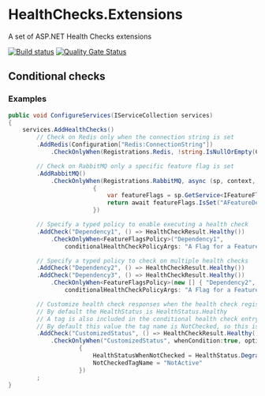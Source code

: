 # HealthChecks.Extensions

A set of ASP.NET Health Checks extensions

[![Build status](https://ci.appveyor.com/api/projects/status/94f8gktyknvmmu6t/branch/main?svg=true)](https://ci.appveyor.com/project/adrianiftode/healthchecks-extensions/branch/main)
[![Quality Gate Status](https://sonarcloud.io/api/project_badges/measure?project=HealthChecks.Extensions&metric=alert_status)](https://sonarcloud.io/dashboard?id=HealthChecks.Extensions)

## Conditional checks

### Examples
```csharp
public void ConfigureServices(IServiceCollection services)
{
    services.AddHealthChecks()
        // Check on Redis only when the connection string is set
        .AddRedis(Configuration["Redis:ConnectionString"])
            .CheckOnlyWhen(Registrations.Redis, !string.IsNullOrEmpty(Configuration["Redis:ConnectionString"]))

        // Check on RabbitMQ only a specific feature flag is set
        .AddRabbitMQ()
            .CheckOnlyWhen(Registrations.RabbitMQ, async (sp, context, token) =>
                        {
                            var featureFlags = sp.GetService<IFeatureFlags>();
                            return await featureFlags.IsSet("AFeatureDependingOnRabbitMQ");
                        })

        // Specify a typed policy to enable executing a health check
        .AddCheck("Dependency1", () => HealthCheckResult.Healthy())
            .CheckOnlyWhen<FeatureFlagsPolicy>("Dependency1", 
                conditionalHealthCheckPolicyArgs: "A Flag for a Feature that depends on Dependency1")

        // Specify a typed policy to check on multiple health checks
        .AddCheck("Dependency2", () => HealthCheckResult.Healthy())
        .AddCheck("Dependency3", () => HealthCheckResult.Healthy())
            .CheckOnlyWhen<FeatureFlagsPolicy>(new [] { "Dependency2", "Dependency3" }, 
                conditionalHealthCheckPolicyArgs: "A Flag for a Feature that depends on Dependency2 and Dependency3")

        // Customize health check responses when the health check registration is not evaluated
        // By default the HealthStatus is HealthStatus.Healthy 
        // A tag is also included in the conditional health check entry to mark the fact it was not checked
        // By default this value the tag name is NotChecked, so this is also customizable
        .AddCheck("CustomizedStatus", () => HealthCheckResult.Healthy())
            .CheckOnlyWhen("CustomizedStatus", whenCondition:true, options: new ConditionalHealthOptions
                    {
                        HealthStatusWhenNotChecked = HealthStatus.Degraded,
                        NotCheckedTagName = "NotActive"
                    })
        ;
}
```
